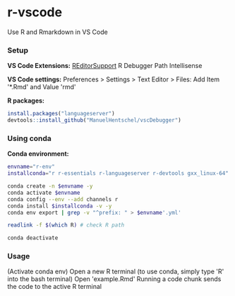 # r-vscode
Use R and Rmarkdown in VS Code



### Setup


**VS Code Extensions:**
[REditorSupport](https://github.com/REditorSupport/vscode-R/wiki)
R Debugger
Path Intellisense

**VS Code settings:**
Preferences > Settings > Text Editor > Files: Add Item '*.Rmd' and Value 'rmd'

**R packages:**
```r
install.packages("languageserver")
devtools::install_github("ManuelHentschel/vscDebugger")
```


### Using conda

**Conda environment:**
```bash
envname="r-env"
installconda="r r-essentials r-languageserver r-devtools gxx_linux-64"

conda create -n $envname -y
conda activate $envname
conda config --env --add channels r
conda install $installconda -v -y
conda env export | grep -v "^prefix: " > $envname'.yml'

readlink -f $(which R) # check R path

conda deactivate
```


### Usage

(Activate conda env)
Open a new R terminal (to use conda, simply type 'R' into the bash terminal)
Open 'example.Rmd'
Running a code chunk sends the code to the active R terminal
